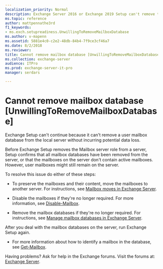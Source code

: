 ```yaml
---
localization_priority: Normal
description: Exchange Server 2016 or Exchange 2019 Setup can't remove the Mailbox server role from the server because the server contains active mailboxes.
ms.topic: reference
author: mattpennathe3rd
f1_keywords:
- ms.exch.setupreadiness.UnwillingToRemoveMailboxDatabase
ms.author: v-mapenn
ms.assetid: 5881e4c0-c2e2-48db-84b4-7f9ce3cf46a7
ms.date: 8/2/2018
ms.reviewer:
title: Cannot remove mailbox database [UnwillingToRemoveMailboxDatabase]
ms.collection: exchange-server
audience: ITPro
ms.prod: exchange-server-it-pro
manager: serdars

---
```


# Cannot remove mailbox database [UnwillingToRemoveMailboxDatabase]

Exchange Setup can't continue because it can't remove a user mailbox database from the local server without incurring potential data loss.

Before Exchange Setup removes the Mailbox server role from a server, Setup confirms that all mailbox databases have been removed from the server, or that the mailboxes on the server don't contain active mailboxes. However, user mailboxes might still remain on the server.

To resolve this issue do either of these steps:

- To preserve the mailboxes and their content, move the mailboxes to another server. For instructions, see [Mailbox moves in Exchange Server](../../recipients/mailbox-moves.md).

- Disable the mailboxes if they're no longer required. For more information, see [Disable-Mailbox](https://technet.microsoft.com/library/33be55a3-1880-437d-a631-c1cca1736421.aspx).

- Remove the mailbox databases if they're no longer required. For instructions, see [Manage mailbox databases in Exchange Server](../../architecture/mailbox-servers/manage-databases.md).

After you deal with the mailbox databases on the server, run Exchange Setup again.

- For more information about how to identify a mailbox in the database, see [Get-Mailbox](https://technet.microsoft.com/library/8a5a6eb9-4a75-47f9-ae3b-a3ba251cf9a8.aspx).

Having problems? Ask for help in the Exchange forums. Visit the forums at: [Exchange Server](https://go.microsoft.com/fwlink/p/?linkId=60612).
